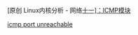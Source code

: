 

[原创                   Linux内核分析 - 网络[十一\]：ICMP模块](https://blog.csdn.net/qy532846454/article/details/6915835)

[icmp port unreachable](https://www.cnblogs.com/codestack/p/12863526.html)

